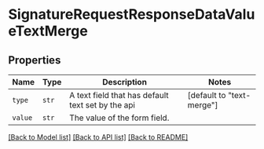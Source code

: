 # SignatureRequestResponseDataValueTextMerge



## Properties

| Name | Type | Description | Notes |
| ---- | ---- | ----------- | ----- |
| `type` | ```str``` |  A text field that has default text set by the api  |  [default to "text-merge"] |
| `value` | ```str``` |  The value of the form field.  |  |


[[Back to Model list]](../README.md#documentation-for-models) [[Back to API list]](../README.md#documentation-for-api-endpoints) [[Back to README]](../README.md)


